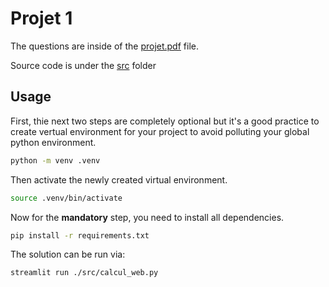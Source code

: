 # Projet 1

The questions are inside of the [projet.pdf](./assets/projet.pdf) file.

Source code is under the [src](./src/) folder

## Usage

First, thie next two steps are completely optional but it's a good practice to create vertual environment for your project to avoid polluting your global python environment.

```sh
python -m venv .venv
```

Then activate the newly created virtual environment.

```sh
source .venv/bin/activate
```

Now for the **mandatory** step, you need to install all dependencies.

```sh
pip install -r requirements.txt
```

The solution can be run via:

```sh
streamlit run ./src/calcul_web.py
```
